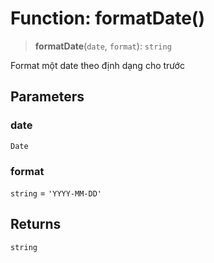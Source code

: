 # Function: formatDate()

> **formatDate**(`date`, `format`): `string`

Format một date theo định dạng cho trước

## Parameters

### date

`Date`

### format

`string` = `'YYYY-MM-DD'`

## Returns

`string`
